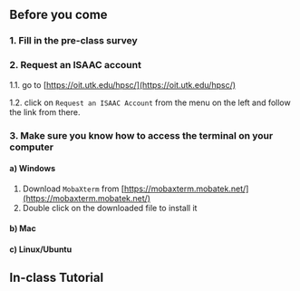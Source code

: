 ## Before you come
### 1. Fill in the pre-class survey

### 2. Request an ISAAC account 

1.1. go to [https://oit.utk.edu/hpsc/](https://oit.utk.edu/hpsc/)

1.2. click on `Request an ISAAC Account` from the menu on the left and follow the link from there.

### 3. Make sure you know how to access the terminal on your computer 
#### a) Windows
1. Download `MobaXterm` from [https://mobaxterm.mobatek.net/](https://mobaxterm.mobatek.net/)
2. Double click on the downloaded file to install it
#### b) Mac
#### c) Linux/Ubuntu


## In-class Tutorial
